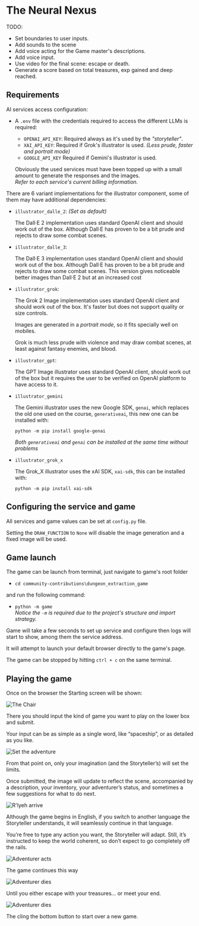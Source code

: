 # The Neural Nexus

<!-- ![The horse](images/chair.jpg) -->

TODO:

* Set boundaries to user inputs.
* Add sounds to the scene
* Add voice acting for the Game master's descriptions.
* Add voice input.
* Use video for the final scene: escape or death.
* Generate a score based on total treasures, exp gained and deep reached.

## Requirements

AI services access configuration:

* A `.env` file with the credentials required to access the different LLMs is required:

  * `OPENAI_API_KEY`: Required always as it's used by the *"storyteller"*.
  * `XAI_API_KEY`: Required if Grok's illustrator is used.
    *(Less prude, faster and portrait mode)*
  * `GOOGLE_API_KEY` Required if Gemini's illustrator is used.

  Obviously the used services must have been topped up with a small amount to generate
  the responses and the images.\
  *Refer to each service's current billing information.*

There are 6 variant implementations for the illustrator component, some of them may have
additional dependencies:

* `illustrator_dalle_2`: *(Set as default)*

  The Dall·E 2 implementation uses standard OpenAI client and should work out of the box.
  Although Dall·E has proven to be a bit prude and rejects to draw some combat scenes.

* `illustrator_dalle_3`:

  The Dall·E 3 implementation uses standard OpenAI client and should work out of the box.
  Although Dall·E has proven to be a bit prude and rejects to draw some combat scenes.
  This version gives noticeable better images than Dall·E 2 but at an increased cost

* `illustrator_grok`:

  The Grok 2 Image implementation uses standard OpenAI client and should work out of the
  box.
  It's faster but does not support quality or size controls.

  Images are generated in a *portrait mode*, so it fits specially well on mobiles.

  Grok is much less prude with violence and may draw combat scenes, at least against
  fantasy enemies, and blood.

* `illustrator_gpt`:

  The GPT Image illustrator uses standard OpenAI client, should work out of the box but
  it requires the user to be verified on OpenAI platform to have access to it.

* `illustrator_gemini`

  The Gemini illustrator uses the new Google SDK, `genai`, which replaces the old one
  used on the course, `generativeai`, this new one can be installed with:

  `python -m pip install google-genai`

  *Both `generativeai` and `genai` can be installed at the same time without problems*

* `illustrator_grok_x`

  The Grok_X illustrator uses the xAI SDK, `xai-sdk`, this can be installed with:

  `python -m pip install xai-sdk`

## Configuring the service and game

All services and game values can be set at `config.py` file.

Setting the `DRAW_FUNCTION` to `None` will disable the image generation and a fixed
image will be used.

## Game launch

The game can be launch from terminal, just navigate to game's root folder

* `cd community-contributions\dungeon_extraction_game`

and run the following command:

* `python -m game`\
  *Notice the `-m` is required due to the project's structure and import strategy.*

Game will take a few seconds to set up service and configure then logs will start to
show, among them the service address.

It will attempt to launch your default browser directly to the game's page.

The game can be stopped by hitting `ctrl + c` on the same terminal.

## Playing the game

Once on the browser the Starting screen will be shown:

![The Chair](images/start_view.jpg)

There you should input the kind of game you want to play on the lower box and submit.

Your input can be as simple as a single word, like “spaceship”, or as detailed as you
like.

![Set the adventure](images/start_input.jpg)

From that point on, only your imagination (and the Storyteller’s) will set the limits.

Once submitted, the image will update to reflect the scene, accompanied by a description,
your inventory, your adventurer’s status, and sometimes a few suggestions for what to do
next.

![R'lyeh arrive](images/start_adventure.jpg)

Although the game begins in English, if you switch to another language the Storyteller
understands, it will seamlessly continue in that language.

You’re free to type any action you want, the Storyteller will adapt.
Still, it’s instructed to keep the world coherent, so don’t expect to go completely off
the rails.

![Adventurer acts](images/first_input.jpg)

The game continues this way

![Adventurer dies](images/advance_adventure.jpg)

Until you either escape with your treasures...
or meet your end.

![Adventurer dies](images/tragic_end.jpg)

The cling the bottom button to start over a new game.
